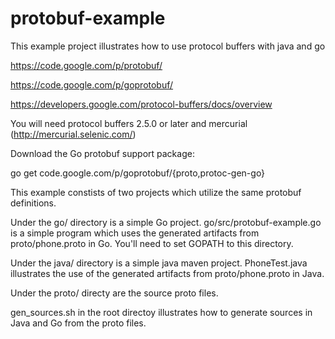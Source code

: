 protobuf-example
================

This example project illustrates how to use protocol buffers
with java and go


https://code.google.com/p/protobuf/

https://code.google.com/p/goprotobuf/

https://developers.google.com/protocol-buffers/docs/overview

You will need protocol buffers 2.5.0 or later and mercurial (http://mercurial.selenic.com/)

Download the Go protobuf support package:

go get code.google.com/p/goprotobuf/{proto,protoc-gen-go}


This example constists of two projects which utilize the same protobuf definitions.


Under the go/ directory is a simple Go project. go/src/protobuf-example.go is a simple program which uses the generated artifacts from proto/phone.proto in Go. You'll need to set GOPATH to this directory.

Under the java/ directory is a simple java maven project. PhoneTest.java illustrates the use of the generated artifacts from proto/phone.proto in Java.

Under the proto/ directy are the source proto files.

gen_sources.sh in the root directoy illustrates how to generate sources in Java and Go from the proto files.



